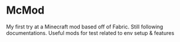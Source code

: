 # McMod
My first try at a Minecraft mod based off of Fabric. Still following documentations. Useful mods for test related to env setup &amp; features
